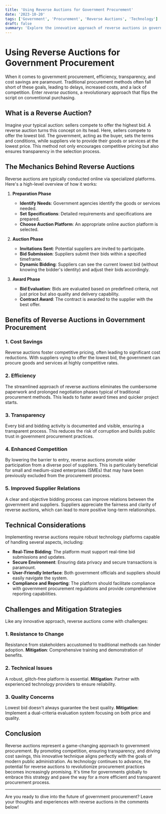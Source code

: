 ```yaml
---
title: 'Using Reverse Auctions for Government Procurement'
date: '2023-10-20'
tags: ['Government', 'Procurement', 'Reverse Auctions', 'Technology']
draft: false
summary: 'Explore the innovative approach of reverse auctions in government procurement, and how it drives efficiency and cost savings.'
---
```


# Using Reverse Auctions for Government Procurement

When it comes to government procurement, efficiency, transparency, and cost savings are paramount. Traditional procurement methods often fall short of these goals, leading to delays, increased costs, and a lack of competition. Enter *reverse auctions*, a revolutionary approach that flips the script on conventional purchasing.

## What is a Reverse Auction?

Imagine your typical auction: sellers compete to offer the highest bid. A reverse auction turns this concept on its head. Here, sellers compete to offer the lowest bid. The government, acting as the buyer, sets the terms and conditions, while suppliers vie to provide their goods or services at the lowest price. This method not only encourages competitive pricing but also ensures transparency in the selection process.

## The Mechanics Behind Reverse Auctions

Reverse auctions are typically conducted online via specialized platforms. Here's a high-level overview of how it works:

1. **Preparation Phase**
    - **Identify Needs**: Government agencies identify the goods or services needed.
    - **Set Specifications**: Detailed requirements and specifications are prepared.
    - **Choose Auction Platform**: An appropriate online auction platform is selected.

2. **Auction Phase**
    - **Invitations Sent**: Potential suppliers are invited to participate.
    - **Bid Submission**: Suppliers submit their bids within a specified timeframe.
    - **Dynamic Bidding**: Suppliers can see the current lowest bid (without knowing the bidder's identity) and adjust their bids accordingly.

3. **Award Phase**
    - **Bid Evaluation**: Bids are evaluated based on predefined criteria, not just price but also quality and delivery capability.
    - **Contract Award**: The contract is awarded to the supplier with the best offer.

## Benefits of Reverse Auctions in Government Procurement

### 1. **Cost Savings**
Reverse auctions foster competitive pricing, often leading to significant cost reductions. With suppliers vying to offer the lowest bid, the government can procure goods and services at highly competitive rates.

### 2. **Efficiency**
The streamlined approach of reverse auctions eliminates the cumbersome paperwork and prolonged negotiation phases typical of traditional procurement methods. This leads to faster award times and quicker project starts.

### 3. **Transparency**
Every bid and bidding activity is documented and visible, ensuring a transparent process. This reduces the risk of corruption and builds public trust in government procurement practices.

### 4. **Enhanced Competition**
By lowering the barrier to entry, reverse auctions promote wider participation from a diverse pool of suppliers. This is particularly beneficial for small and medium-sized enterprises (SMEs) that may have been previously excluded from the procurement process.

### 5. **Improved Supplier Relations**
A clear and objective bidding process can improve relations between the government and suppliers. Suppliers appreciate the fairness and clarity of reverse auctions, which can lead to more positive long-term relationships.

## Technical Considerations

Implementing reverse auctions require robust technology platforms capable of handling several aspects, including:

- **Real-Time Bidding**: The platform must support real-time bid submissions and updates.
- **Secure Environment**: Ensuring data privacy and secure transactions is paramount.
- **User-Friendly Interface**: Both government officials and suppliers should easily navigate the system.
- **Compliance and Reporting**: The platform should facilitate compliance with government procurement regulations and provide comprehensive reporting capabilities.

## Challenges and Mitigation Strategies

Like any innovative approach, reverse auctions come with challenges:

### 1. **Resistance to Change**
Resistance from stakeholders accustomed to traditional methods can hinder adoption. **Mitigation**: Comprehensive training and demonstration of benefits.

### 2. **Technical Issues**
A robust, glitch-free platform is essential. **Mitigation**: Partner with experienced technology providers to ensure reliability.

### 3. **Quality Concerns**
Lowest bid doesn't always guarantee the best quality. **Mitigation**: Implement a dual-criteria evaluation system focusing on both price and quality.

## Conclusion

Reverse auctions represent a game-changing approach to government procurement. By promoting competition, ensuring transparency, and driving cost savings, this innovative technique aligns perfectly with the goals of modern public administration. As technology continues to advance, the potential for reverse auctions to revolutionize procurement practices becomes increasingly promising. It's time for governments globally to embrace this strategy and pave the way for a more efficient and transparent procurement process.

---

Are you ready to dive into the future of government procurement? Leave your thoughts and experiences with reverse auctions in the comments below!